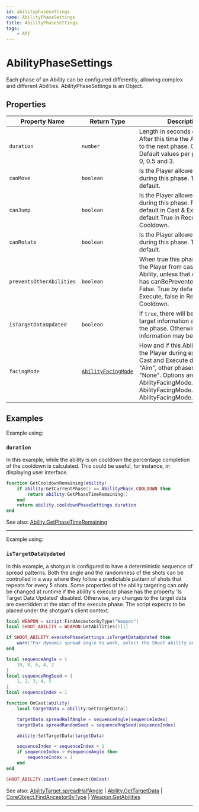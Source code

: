 ```yaml
---
id: abilityphasesettings
name: AbilityPhaseSettings
title: AbilityPhaseSettings
tags:
    - API
---
```


# AbilityPhaseSettings

Each phase of an Ability can be configured differently, allowing complex and different Abilities. AbilityPhaseSettings is an Object.

## Properties

| Property Name | Return Type | Description | Tags |
| -------- | ----------- | ----------- | ---- |
| `duration` | `number` | Length in seconds of the phase. After this time the Ability moves to the next phase. Can be zero. Default values per phase: 0.15, 0, 0.5 and 3. | Read-Only |
| `canMove` | `boolean` | Is the Player allowed to move during this phase. True by default. | Read-Only |
| `canJump` | `boolean` | Is the Player allowed to jump during this phase. False by default in Cast & Execute, default True in Recovery & Cooldown. | Read-Only |
| `canRotate` | `boolean` | Is the Player allowed to rotate during this phase. True by default. | Read-Only |
| `preventsOtherAbilities` | `boolean` | When true this phase prevents the Player from casting another Ability, unless that other Ability has canBePrevented set to False. True by default in Cast & Execute, false in Recovery & Cooldown. | Read-Only |
| `isTargetDataUpdated` | `boolean` | If `true`, there will be updated target information at the start of the phase. Otherwise, target information may be out of date. | Read-Only |
| `facingMode` | [`AbilityFacingMode`](enums.md#abilityfacingmode) | How and if this Ability rotates the Player during execution. Cast and Execute default to "Aim", other phases default to "None". Options are: AbilityFacingMode.NONE, AbilityFacingMode.MOVEMENT, AbilityFacingMode.AIM | Read-Only |

## Examples

Example using:

### `duration`

In this example, while the ability is on cooldown the percentage completion of the cooldown is calculated. This could be useful, for instance, in displaying user interface.

```lua
function GetCooldownRemaining(ability)
    if ability:GetCurrentPhase() == AbilityPhase.COOLDOWN then
        return ability:GetPhaseTimeRemaining()
    end
    return ability.cooldownPhaseSettings.duration
end
```

See also: [Ability.GetPhaseTimeRemaining](ability.md)

---

Example using:

### `isTargetDataUpdated`

In this example, a shotgun is configured to have a deterministic sequence of spread patterns. Both the angle and the randomness of the shots can be controlled in a way where they follow a predictable pattern of shots that repeats for every 5 shots. Some properties of the ability targeting can only be changed at runtime if the ability's execute phase has the property 'Is Target Data Updated' disabled. Otherwise, any changes to the target data are overridden at the start of the execute phase. The script expects to be placed under the shotgun's client context.

```lua
local WEAPON = script:FindAncestorByType("Weapon")
local SHOOT_ABILITY = WEAPON:GetAbilities()[1]

if SHOOT_ABILITY.executePhaseSettings.isTargetDataUpdated then
    warn("For dynamic spread angle to work, select the Shoot ability and disable its 'Is Target Data Updated' in the execute phase.")
end

local sequenceAngle = {
    10, 8, 6, 4, 2
}
local sequenceRngSeed = {
    1, 2, 3, 4, 5
}
local sequenceIndex = 1

function OnCast(ability)
    local targetData = ability:GetTargetData()

    targetData.spreadHalfAngle = sequenceAngle[sequenceIndex]
    targetData.spreadRandomSeed = sequenceRngSeed[sequenceIndex]

    ability:SetTargetData(targetData)

    sequenceIndex = sequenceIndex + 1
    if sequenceIndex > #sequenceAngle then
        sequenceIndex = 1
    end
end

SHOOT_ABILITY.castEvent:Connect(OnCast)
```

See also: [AbilityTarget.spreadHalfAngle](abilitytarget.md) | [Ability.GetTargetData](ability.md) | [CoreObject.FindAncestorByType](coreobject.md) | [Weapon.GetAbilities](weapon.md)

---
